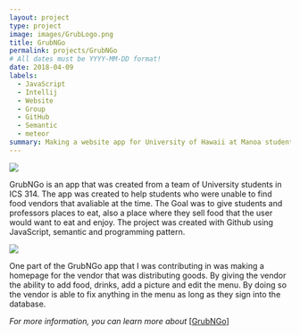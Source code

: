 ```yaml
---
layout: project
type: project
image: images/GrubLogo.png
title: GrubNGo
permalink: projects/GrubNGo
# All dates must be YYYY-MM-DD format!
date: 2018-04-09
labels:
  - JavaScript
  - Intellij
  - Website
  - Group
  - GitHub
  - Semantic
  - meteor
summary: Making a website app for University of Hawaii at Manoa students who need a place to eat
---
```


<img class="ui image" src="{{ site.baseurl }}/images/GrubNGo.jpg">


GrubNGo is an app that was created from a team of University students in ICS 314. The app was created to help students who were unable to find food vendors that avaliable at the time. The Goal was to give students and professors places to eat, also a place where they sell food that the user would want to eat and enjoy. The project was created with Github using JavaScript, semantic and programming pattern. 


<img class="ui image" src="{{ site.baseurl }}/images/vendorhomepage.png">

One part of the GrubNGo app that I was contributing in was making a homepage for the vendor that was distributing goods. By giving the vendor the ability to add food, drinks, add a picture and edit the menu. By doing so the vendor is able to fix anything in the menu as long as they sign into the database. 

<i>For more information, you can learn more about </i> [[GrubNGo](https://grubngo.github.io/)]
